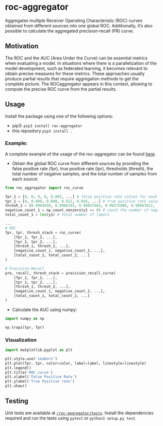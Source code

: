# roc-aggregator

Aggregates multiple Receiver Operating Characteristic (ROC) curves
obtained from different sources into one global ROC. Additionally, it’s
also possible to calculate the aggregated precision-recall (PR) curve.

## Motivation

The ROC and the AUC (Area Under the Curve) can be essential metrics when
evaluating a model. In situations where there is a parallelization of
the model development, such as federated learning, it becomes relevant
to obtain precise measures for these metrics. These approaches usually
produce partial results that require aggregation methods to get the
complete picture. The ROCaggregator appears in this context, allowing to
compute the precise ROC curve from the partial results.

## Usage

Install the package using one of the following options:

- pip3: `pip3 install roc-aggregator`
- this repository `pip3 install .`

### Example:

A complete example of the usage of the roc-aggregator can be found [here](./roc_aggregator/examples/example.py).

- Obtain the global ROC curve from different sources by providing the false positive rate (fpr), true positive rate (tpr), thresholds (thresh), the total number of negative samples, and the total number of samples from each source:

```python
from roc_aggregator import roc_curve

fpr_1 = [0, 0, 0, 0, 0.002, ...] # false positive rate values for each threshold
tpr_1 = [0, 0.004, 0.008, 0.012, 0.016, ...] # true positive rate values for each threshold
thresh_1 = [0.9994038, 0.9986345, 0.99847864, 0.99575908, 0.99567612, ...] # thresholds used
negative_count_1 = np.count_nonzero(y1 == 0) # count the number of negative labels
total_count_1 = len(y1) # total number of labels

...
# ROC
fpr, tpr, thresh_stack = roc_curve(
    [fpr_1, fpr_2, ...],
    [tpr_1, tpr_2, ...],
    [thresh_1, thresh_2, ...],
    [negative_count_1, negative_count_2, ...],
    [total_count_1, total_count_2, ...]
)

# Precision-Recall
pre, recall, thresh_stack = precision_recall_curve(
    [fpr_1, fpr_2, ...],
    [tpr_1, tpr_2, ...],
    [thresh_1, thresh_2, ...],
    [negative_count_1, negative_count_2, ...],
    [total_count_1, total_count_2, ...]
)
```

- Calculate the AUC using numpy:
  
```python
import numpy as np

np.trapz(tpr, fpr)
```

### Visualization

```python
import matplotlib.pyplot as plt

plt.style.use('seaborn')
plt.plot(fpr, tpr, color=color, label=label, linestyle=linestyle)
plt.legend()
plt.title('ROC curve')
plt.xlabel('False Positive Rate')
plt.ylabel('True Positive rate')
plt.show()
```

## Testing

Unit tests are available at [`/roc-aggregator/tests`](./tests).
Install the dependencies required and run the tests using `pytest` or `python3 setup.py test`.

